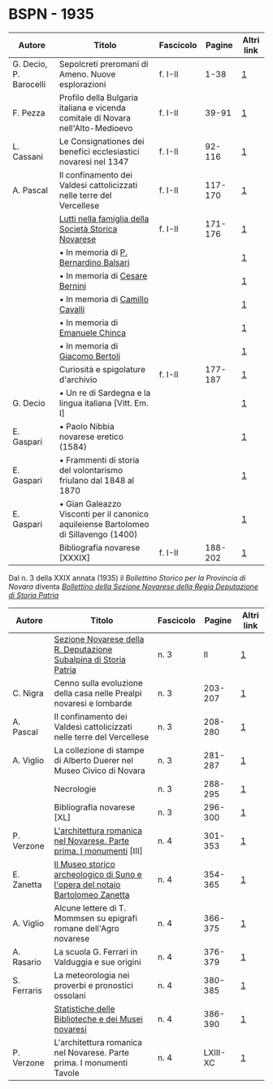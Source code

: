 # BSPN - 1935

| Autore                 | Titolo                                                                                              | Fascicolo | Pagine  | Altri link                                             |
|------------------------|-----------------------------------------------------------------------------------------------------|-----------|---------|--------------------------------------------------------|
| G. Decio, P. Barocelli | Sepolcreti preromani di Ameno. Nuove esplorazioni                                                   | f. I-II   | 1-38    | [1](https://en.calameo.com/read/007260735efb3a26bc083) |
| F. Pezza               | Profilo della Bulgaria italiana e vicenda comitale di Novara nell'Alto-Medioevo                     | f. I-II   | 39-91   | [1](https://en.calameo.com/read/007260735efb3a26bc083) |
| L. Cassani             | Le Consignationes dei benefici ecclesiastici novaresi nel 1347                                      | f. I-II   | 92-116  | [1](https://en.calameo.com/read/007260735efb3a26bc083) |
| A. Pascal              | Il confinamento dei Valdesi cattolicizzati nelle terre del Vercellese                               | f. I-II   | 117-170 | [1](https://en.calameo.com/read/007260735efb3a26bc083) |
|                        | [Lutti nella famiglia della Società Storica Novarese](http://www.ssno.it/BSPNo/bspn_not35.html#351) | f. I-II   | 171-176 | [1](https://en.calameo.com/read/007260735efb3a26bc083) |
|                        | • In memoria di [P. Bernardino Balsari](http://www.ssno.it/BSPNo/bspn_not35.html#351bals)           |           |         | [1](https://en.calameo.com/read/007260735efb3a26bc083) |
|                        | • In memoria di [Cesare Bernini](http://www.ssno.it/BSPNo/bspn_not35.html#351bern)                  |           |         | [1](https://en.calameo.com/read/007260735efb3a26bc083) |
|                        | • In memoria di [Camillo Cavalli](http://www.ssno.it/BSPNo/bspn_not35.html#351cava)                 |           |         | [1](https://en.calameo.com/read/007260735efb3a26bc083) |
|                        | • In memoria di [Emanuele Chinca](http://www.ssno.it/BSPNo/bspn_not35.html#351chin)                 |           |         | [1](https://en.calameo.com/read/007260735efb3a26bc083) |
|                        | • In memoria di [Giacomo Bertoli](http://www.ssno.it/BSPNo/bspn_not35.html#351bert)                 |           |         | [1](https://en.calameo.com/read/007260735efb3a26bc083) |
|                        | Curiosità e spigolature d'archivio                                                                  | f. I-II   | 177-187 | [1](https://en.calameo.com/read/007260735efb3a26bc083) |
| G. Decio               | • Un re di Sardegna e la lingua italiana [Vitt. Em. I]                                              |           |         | [1](https://en.calameo.com/read/007260735efb3a26bc083) |
| E. Gaspari             | • Paolo Nibbia novarese eretico (1584)                                                              |           |         | [1](https://en.calameo.com/read/007260735efb3a26bc083) |
| E. Gaspari             | • Frammenti di storia del volontarismo friulano dal 1848 al 1870                                    |           |         | [1](https://en.calameo.com/read/007260735efb3a26bc083) |
| E. Gaspari             | • Gian Galeazzo Visconti per il canonico aquileiense Bartolomeo di Sillavengo (1400)                |           |         | [1](https://en.calameo.com/read/007260735efb3a26bc083) |
|                        | Bibliografia novarese [XXXIX]                                                                       | f. I-II   | 188-202 | [1](https://en.calameo.com/read/007260735efb3a26bc083) |

Dal n. 3 della XXIX annata (1935) il *Bollettino Storico per la Provincia di Novara* diventa
*[Bollettino della Sezione Novarese della Regia Deputazione di Storia Patria](http://www.ssno.it/BSPNo/bspn_boll.html#indbspno)*

| Autore      | Titolo                                                                                                                   | Fascicolo | Pagine   | Altri link                                             |
|-------------|--------------------------------------------------------------------------------------------------------------------------|-----------|----------|--------------------------------------------------------|
|             | [Sezione Novarese della R. Deputazione Subalpina di Storia Patria](http://www.ssno.it/BSPNo/bspn_not35.html#353)         | n. 3      | II       | [1](https://en.calameo.com/read/0072607352e6d39ef7568) |
| C. Nigra    | Cenno sulla evoluzione della casa nelle Prealpi novaresi e lombarde                                                      | n. 3      | 203-207  | [1](https://en.calameo.com/read/0072607352e6d39ef7568) |
| A. Pascal   | Il confinamento dei Valdesi cattolicizzati nelle terre del Vercellese                                                    | n. 3      | 208-280  | [1](https://en.calameo.com/read/0072607352e6d39ef7568) |
| A. Viglio   | La collezione di stampe di Alberto Duerer nel Museo Civico di Novara                                                     | n. 3      | 281-287  | [1](https://en.calameo.com/read/0072607352e6d39ef7568) |
|             | Necrologie                                                                                                               | n. 3      | 288-295  | [1](https://en.calameo.com/read/0072607352e6d39ef7568) |
|             | Bibliografia novarese [XL]                                                                                               | n. 3      | 296-300  | [1](https://en.calameo.com/read/0072607352e6d39ef7568) |
| P. Verzone  | [L'architettura romanica nel Novarese. Parte prima. I monumenti](http://www.ssno.it/BSPNo/bspn_aromnov.html#XXIX) [III]  | n. 4      | 301-353  | [1](https://en.calameo.com/read/007260735d2ff20d23855) |
| E. Zanetta  | [Il Museo storico archeologico di Suno e l'opera del notaio Bartolomeo Zanetta](http://www.ssno.it/BSPNo/bspn_suno.html) | n. 4      | 354-365  | [1](https://en.calameo.com/read/007260735d2ff20d23855) |
| A. Viglio   | Alcune lettere di T. Mommsen su epigrafi romane dell'Agro novarese                                                       | n. 4      | 366-375  | [1](https://en.calameo.com/read/007260735d2ff20d23855) |
| A. Rasario  | La scuola G. Ferrari in Valduggia e sue origini                                                                          | n. 4      | 376-379  | [1](https://en.calameo.com/read/007260735d2ff20d23855) |
| S. Ferraris | La meteorologia nei proverbi e pronostici ossolani                                                                       | n. 4      | 380-385  | [1](https://en.calameo.com/read/007260735d2ff20d23855) |
|             | [Statistiche delle Biblioteche e dei Musei novaresi](http://www.ssno.it/BSPNo/bspn_not35.html#354)                       | n. 4      | 386-390  | [1](https://en.calameo.com/read/007260735d2ff20d23855) |
| P. Verzone  | L'architettura romanica nel Novarese. Parte prima. I monumenti Tavole                                                    | n. 4      | LXIII-XC | [1](https://en.calameo.com/read/007260735d2ff20d23855) |
